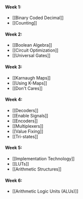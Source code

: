 #### Week 1:
- [[Binary Coded Decimal]]
- [[Counting]]

#### Week 2:
- [[Boolean Algebra]]
- [[Circuit Optimization]]
- [[Universal Gates]]

#### Week 3:
- [[Karnaugh Maps]]
- [[Using K-Maps]]
- [[Don't Cares]]

#### Week 4:
- [[Decoders]]
- [[Enable Signals]]
- [[Encoders]]
- [[Multiplexers]]
- [[Value Fixing]]
- [[Tri-states]]

#### Week 5:
- [[Implementation Technology]]
- [[LUTs]]
- [[Arithmetic Structures]]

#### Week 6:
- [[Arithmetic Logic Units (ALUs)]]

